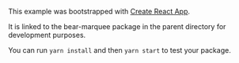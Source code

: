 This example was bootstrapped with [Create React App](https://github.com/facebook/create-react-app).

It is linked to the bear-marquee package in the parent directory for development purposes.

You can run `yarn install` and then `yarn start` to test your package.
